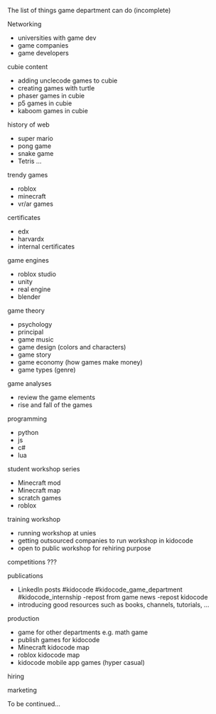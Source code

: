 The list of things game department can do (incomplete)

Networking
- universities with game dev
- game companies
- game developers

cubie content
- adding unclecode games to cubie
- creating games with turtle
- phaser games in cubie
- p5 games in cubie
- kaboom games in cubie

history of web
- super mario
- pong game
- snake game
- Tetris
…

 trendy games
- roblox
- minecraft
- vr/ar games

 certificates
- edx
- harvardx
- internal certificates

 game engines
- roblox studio
- unity
- real engine
- blender

 game theory
- psychology
- principal
- game music
- game design (colors and characters)
- game story
- game economy (how games make money)
- game types (genre)


 game analyses
- review the game elements
- rise and fall of the games

 programming
- python
- js
- c#
- lua

student workshop series
- Minecraft mod
- Minecraft map
- scratch games
- roblox

training workshop
- running workshop at unies
- getting outsourced companies to run workshop in kidocode
- open to public workshop for rehiring purpose

 competitions
???

 publications
- LinkedIn posts #kidocode #kidocode_game_department #kidocode_internship
-repost from game news
-repost kidocode
- introducing good resources such as books, channels, tutorials, …

production
- game for other departments e.g. math game
- publish games for kidocode
- Minecraft kidocode map
- roblox kidocode map
- kidocode mobile app games (hyper casual)

hiring

marketing

To be continued…
